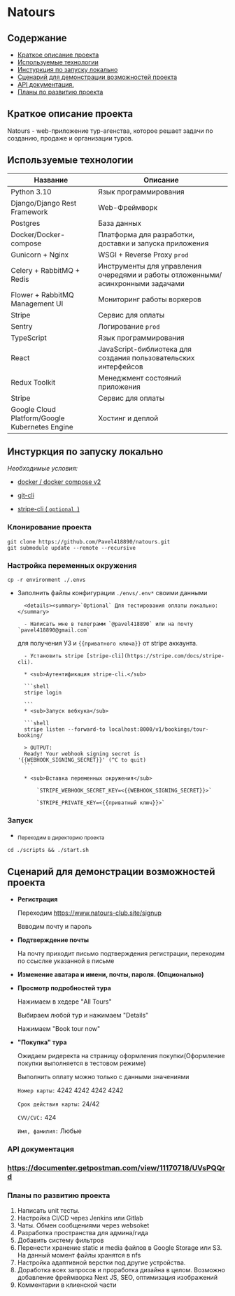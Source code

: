 # Natours

## Содержание

- [Краткое описание проекта](#summary)
- [Используемые технологии](#tech)
- [Инстуркция по запуску локально](#local-installation)
- [Сценарий для демонстрации возможностей проекта](#description)
- [API документация.](#api-docs)
- [Планы по развитию проекта](#plans)

## <a id="summary">Краткое описание проекта</a>

Natours - web-приложение тур-агенства, которое решает задачи по созданию, продаже и организации туров.

## <a id="tech">Используемые технологии</a>

| Название                                       | Описание                                                                        |
| ---------------------------------------------- | ------------------------------------------------------------------------------- |
| Python 3.10                                    | Язык программирования                                                           |
| Django/Django Rest Framework                   | Web-Фреймворк                                                                   |
| Postgres                                       | База данных                                                                     |
| Docker/Docker-compose                          | Платформа для разработки, доставки и запуска приложения                         |
| Gunicorn + Nginx                               | WSGI + Reverse Proxy `prod`                                                     |
| Celery + RabbitMQ + Redis                      | Инструменты для управления очередями и работы отложенными/асинхронными задачами |
| Flower + RabbitMQ Management UI                | Мониторинг работы воркеров                                                      |
| Stripe                                         | Сервис для оплаты                                                               |
| Sentry                                         | Логирование `prod`                                                              |
| TypeScript                                     | Язык программирования                                                           |
| React                                          | JavaScript-библиотека для создания пользовательских интерфейсов                 |
| Redux Toolkit                                  | Менеджмент состояний приложения                                                 |
| Stripe                                         | Сервис для оплаты                                                               |
| Google Cloud Platform/Google Kubernetes Engine | Хостинг и деплой                                                                |

## <a id="local-installation">Инстуркция по запуску локально</a>

_Необходимые условия:_

- [docker / docker compose v2](https://www.docker.com/products/docker-desktop/)

- [git-cli](https://git-scm.com/downloads)

- [stripe-cli ( `optional `)](https://stripe.com/docs/stripe-cli)

### Клонирование проекта

```shell
git clone https://github.com/Pavel418890/natours.git
git submodule update --remote --recursive
```

### Настройка переменных окружения

```shell
cp -r environment ./.envs
```

- Заполнить файлы конфигурации `./envs/.env*` своими данными

        <details><summary>`Optional` Для тестирования оплаты локально:</summary>

        - Написать мне в телеграмм `@pavel418890` или на почту `pavel418890@gmail.com`

  для получения УЗ и `{{приватного ключа}}` от stripe аккаунта.

        - Установить stripe [stripe-cli](https://stripe.com/docs/stripe-cli).

        * <sub>Аутентификация stripe-cli.</sub>

        ```shell
        stripe login

        ```
        * <sub>Запуск вебхука</sub>

        ```shell
        stripe listen --forward-to localhost:8000/v1/bookings/tour-booking/

        > OUTPUT:
        Ready! Your webhook signing secret is '{{WEBHOOK_SIGNING_SECRET}}' (^C to quit)
        ```

        * <sub>Вставка переменных окружения</sub>

            `STRIPE_WEBHOOK_SECRET_KEY=<{{WEBHOOK_SIGNING_SECRET}}>`

            `STRIPE_PRIVATE_KEY=<{{приватный ключ}}>`

    </details>

### Запуск

- <sub>Переходим в директорию проекта</sub>

```shell
cd ./scripts && ./start.sh
```

## <a id="description">Сценарий для демонстрации возможностей проекта</a>

- **Регистрация**

  Переходим https://www.natours-club.site/signup

  Ввводим почту и пароль

- **Подтверждение почты**

  На почту приходит письмо подтверждения регистрации, переходим по ссыслке указанной в письме

- **Изменение аватара и имени, почты, пароля. (Опционально)**

- **Просмотр подробностей тура**

  Нажимаем в хедере "All Tours"

  Выбираем любой тур и нажимаем "Details"

  Нажимаем "Book tour now"

- **"Покупка" тура**

  Ожидаем ридеректа на страницу оформления покупки(Оформление покупки выполняется в тестовом режиме)

  Выполнить оплату можно только с данными значениями

  `Номер карты:` 4242 4242 4242 4242

  `Срок действия карты:` 24/42

  `CVV/CVC:` 424

  `Имя, фамилия:` Любые

<h3><a id="api-docs">API документация</a><h3>

https://documenter.getpostman.com/view/11170718/UVsPQQrd

<h3><a id="plans">Планы по развитию проекта</a></h3>

1. Написать unit тесты.
1. Настройка CI/CD через Jenkins или Gitlab
1. Чаты. Обмен сообщениями через websoket
1. Разработка пространства для админа/гида
1. Добавить систему фильтров
1. Перенести хранение static и media файлов в Google Storage или S3. На данный момент файлы хранятся в nfs
1. Настройка адаптивной верстки под другие устройства.
1. Доработка всех запросов и проработка дизайна в целом. Возможно добавление фреймворка Next JS, SEO, оптимизация изображений
1. Комментарии в клиенской части
